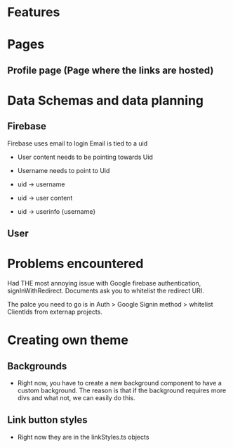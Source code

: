 # Features

# Pages

## Profile page (Page where the links are hosted)

# Data Schemas and data planning
## Firebase
Firebase uses email to login
Email is tied to a uid
* User content needs to be pointing towards Uid
* Username needs to point to Uid

* uid -> username
* uid -> user content
* uid -> userinfo {username}

## User

# Problems encountered
Had THE most annoying issue with Google firebase authentication, signInWithRedirect. Documents ask you to whitelist the redirect URI. 

The palce you need to go is in Auth > Google Signin method > whitelist ClientIds from externap projects. 

# Creating own theme
## Backgrounds
- Right now, you have to create a new background component to have a custom background. The reason is that if the background requires more divs and what not, we can easily do this. 

## Link button styles
- Right now they are in the linkStyles.ts objects